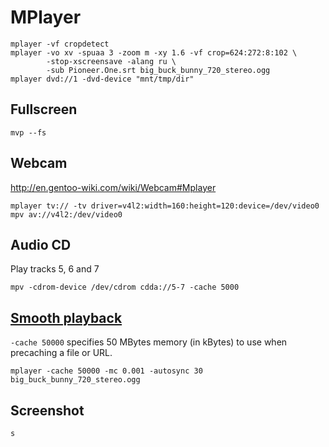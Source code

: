 # MPlayer

    mplayer -vf cropdetect
    mplayer -vo xv -spuaa 3 -zoom m -xy 1.6 -vf crop=624:272:8:102 \
            -stop-xscreensave -alang ru \
            -sub Pioneer.One.srt big_buck_bunny_720_stereo.ogg
    mplayer dvd://1 -dvd-device "mnt/tmp/dir"

## Fullscreen

    mvp --fs

## Webcam

<http://en.gentoo-wiki.com/wiki/Webcam#Mplayer>

    mplayer tv:// -tv driver=v4l2:width=160:height=120:device=/dev/video0
    mpv av://v4l2:/dev/video0

## Audio CD

Play tracks 5, 6 and 7

    mpv -cdrom-device /dev/cdrom cdda://5-7 -cache 5000

## [Smooth playback][]

`-cache 50000` specifies 50 MBytes memory (in kBytes) to use when
precaching a file or URL.

    mplayer -cache 50000 -mc 0.001 -autosync 30 big_buck_bunny_720_stereo.ogg

[smooth playback]: http://freshmeat.net/articles/fine-tuning-mplayer

## Screenshot

```
s
```
